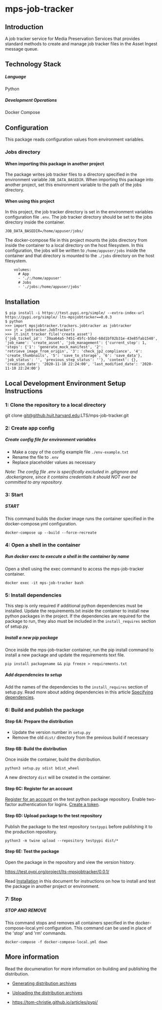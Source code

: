 # mps-job-tracker

## Introduction

A job tracker service for Media Preservation Services that provides standard methods to create and manage job tracker files in the Asset Ingest message queue.

## Technology Stack
##### Language
Python

##### Development Operations
Docker Compose

## Configuration

This package reads configuration values from environment variables.

### Jobs directory

#### When importing this package in another project
The package writes job tracker files to a directory specified in the environment variable `JOB_DATA_BASEDIR`. When importing this package into another project, set this environment variable to the path of the jobs directory.

#### When using this project
In this project, the job tracker directory is set in the environment variables configuration file `.env`. The job tracker directory should be set to the jobs directory inside the container.

`JOB_DATA_BASEDIR=/home/appuser/jobs/`

The docker-compose file in this project mounts the jobs directory from inside the container to a local directory on the host filesystem. In this configuration, the jobs will be written to `/home/appuser/jobs` inside the container and that directory is mounted to the `./jobs` directory on the host filesystem.

```
    volumes:
      # App
      - './:/home/appuser'
      # Jobs
      - './jobs:/home/appuser/jobs'
```

## Installation

```
$ pip install -i https://test.pypi.org/simple/ --extra-index-url https://pypi.org/simple/ lts-mpsjobtracker==0.0.3
$ python
>>> import mpsjobtracker.trackers.jobtracker as jobtracker
>>> jt = jobtracker.JobTracker()
>>> jt.init_tracker_file('create_asset')
{'job_ticket_id': '39aa64a5-7451-45fc-b5bd-68d1bf02b31e-43e85fab1540', 'job_name': 'create_asset', 'job_management': {'current_step': 1, 'steps': {'1': 'generate_mock_manifest', '2': 'retrieve_image_from_origin', '3': 'check_jp2_compliance', '4': 'create_thumbnails', '5': 'save_to_storage', '6': 'save_data'}, 'job_status': '', 'previous_step_status': ''}, 'context': {}, 'creation_date': '2020-11-10 22:24:00', 'last_modified_date': '2020-11-10 22:24:00'}
```

## Local Development Environment Setup Instructions

### 1: Clone the repository to a local directory
git clone git@github.huit.harvard.edu:LTS/mps-job-tracker.git

### 2: Create app config

##### Create config file for environment variables
- Make a copy of the config example file `./env-example.txt`
- Rename the file to `.env`
- Replace placeholder values as necessary

*Note: The config file .env is specifically excluded in .gitignore and .dockerignore, since it contains credentials it should NOT ever be committed to any repository.*

### 3: Start

##### START

This command builds the docker image runs the container specified in the docker-compose.yml configuration.

```
docker-compose up --build --force-recreate
```

### 4: Open a shell in the container

##### Run docker exec to execute a shell in the container by name

Open a shell using the exec command to access the mps-job-tracker container.

```
docker exec -it mps-job-tracker bash
```

### 5: Install dependencies
This step is only required if additional python dependencies must be installed. Update the requirements.txt inside the container to install new python packages in the project. If the dependencies are required for the package to run, they also must be included in the `install_requires` section of setup.py.

##### Install a new pip package

Once inside the mps-job-tracker container, run the pip install command to install a new package and update the requirements text file.

```
pip install packagename && pip freeze > requirements.txt
```

##### Add dependencies to setup

Add the names of the dependencies to the `install_requires` section of setup.py. Read more about adding dependencies in this article [Specifying dependencies](https://python-packaging.readthedocs.io/en/latest/dependencies.html).

### 6: Build and publish the package

#### Step 6A: Prepare the distribution
* Update the version number in `setup.py`
* Remove the old `dist/` directory from the previous build if necessary

#### Step 6B: Build the distribution

Once inside the container, build the distribution.

`python3 setup.py sdist bdist_wheel`

A new directory `dist` will be created in the container.

#### Step 6C: Register for an account

[Register for an account](https://test.pypi.org/account/register/) on the test python package repository. Enable two-factor authentication for logins. [Create a token](https://test.pypi.org/manage/account/#api-tokens).

#### Step 6D: Upload package to the test repository

Publish the package to the test repository `testpypi` before publishing it to the production repository.

`python3 -m twine upload --repository testpypi dist/*`

#### Step 6E: Test the package
Open the package in the repository and view the version history.

https://test.pypi.org/project/lts-mpsjobtracker/0.0.1/

Read [Installation](#installation) in this document for instructions on how to install and test the package in another project or environment.

### 7: Stop

##### STOP AND REMOVE

This command stops and removes all containers specified in the docker-compose-local.yml configuration. This command can be used in place of the 'stop' and 'rm' commands.

```
docker-compose -f docker-compose-local.yml down
```

## More information
Read the documenation for more information on building and publishing the distribution.

* [Generating distribution archives](https://packaging.python.org/tutorials/packaging-projects/#generating-distribution-archives)

* [Uploading the distribution archives](https://packaging.python.org/tutorials/packaging-projects/#uploading-the-distribution-archives)

* https://tom-christie.github.io/articles/pypi/